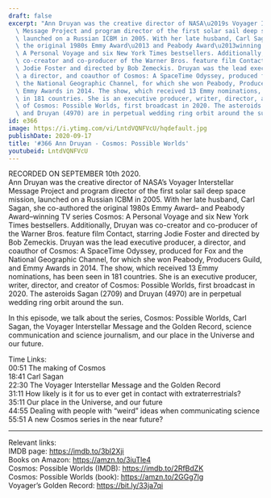 ```yaml
---
draft: false
excerpt: "Ann Druyan was the creative director of NASA\u2019s Voyager Interstellar\
  \ Message Project and program director of the first solar sail deep space mission,\
  \ launched on a Russian ICBM in 2005. With her late husband, Carl Sagan, she co-authored\
  \ the original 1980s Emmy Award\u2013 and Peabody Award\u2013winning TV series Cosmos:\
  \ A Personal Voyage and six New York Times bestsellers. Additionally, Druyan was\
  \ co-creator and co-producer of the Warner Bros. feature film Contact, starring\
  \ Jodie Foster and directed by Bob Zemeckis. Druyan was the lead executive producer,\
  \ a director, and coauthor of Cosmos: A SpaceTime Odyssey, produced for Fox and\
  \ the National Geographic Channel, for which she won Peabody, Producers Guild, and\
  \ Emmy Awards in 2014. The show, which received 13 Emmy nominations, has been seen\
  \ in 181 countries. She is an executive producer, writer, director, and creator\
  \ of Cosmos: Possible Worlds, first broadcast in 2020. The asteroids Sagan (2709)\
  \ and Druyan (4970) are in perpetual wedding ring orbit around the sun."
id: e366
image: https://i.ytimg.com/vi/LntdVQNFVcU/hqdefault.jpg
publishDate: 2020-09-17
title: '#366 Ann Druyan - Cosmos: Possible Worlds'
youtubeid: LntdVQNFVcU
---
```

RECORDED ON SEPTEMBER 10th 2020.  
Ann Druyan was the creative director of NASA’s Voyager Interstellar Message Project and program director of the first solar sail deep space mission, launched on a Russian ICBM in 2005. With her late husband, Carl Sagan, she co-authored the original 1980s Emmy Award– and Peabody Award–winning TV series Cosmos: A Personal Voyage and six New York Times bestsellers. Additionally, Druyan was co-creator and co-producer of the Warner Bros. feature film Contact, starring Jodie Foster and directed by Bob Zemeckis. Druyan was the lead executive producer, a director, and coauthor of Cosmos: A SpaceTime Odyssey, produced for Fox and the National Geographic Channel, for which she won Peabody, Producers Guild, and Emmy Awards in 2014. The show, which received 13 Emmy nominations, has been seen in 181 countries. She is an executive producer, writer, director, and creator of Cosmos: Possible Worlds, first broadcast in 2020. The asteroids Sagan (2709) and Druyan (4970) are in perpetual wedding ring orbit around the sun.

In this episode, we talk about the series, Cosmos: Possible Worlds, Carl Sagan, the Voyager Interstellar Message and the Golden Record, science communication and science journalism, and our place in the Universe and our future.

Time Links:  
00:51  The making of Cosmos  
18:41  Carl Sagan  
22:30  The Voyager Interstellar Message and the Golden Record  
31:11  How likely is it for us to ever get in contact with extraterrestrials?  
35:11  Our place in the Universe, and our future  
44:55  Dealing with people with “weird” ideas when communicating science  
55:51  A new Cosmos series in the near future?

---

Relevant links:  
IMDB page: https://imdb.to/3bI2Xji  
Books on Amazon: https://amzn.to/3iuTle4  
Cosmos: Possible Worlds (IMDB): https://imdb.to/2RfBdZK  
Cosmos: Possible Worlds (book): https://amzn.to/2GGg7lg  
Voyager’s Golden Record: https://bit.ly/33ja7qi
